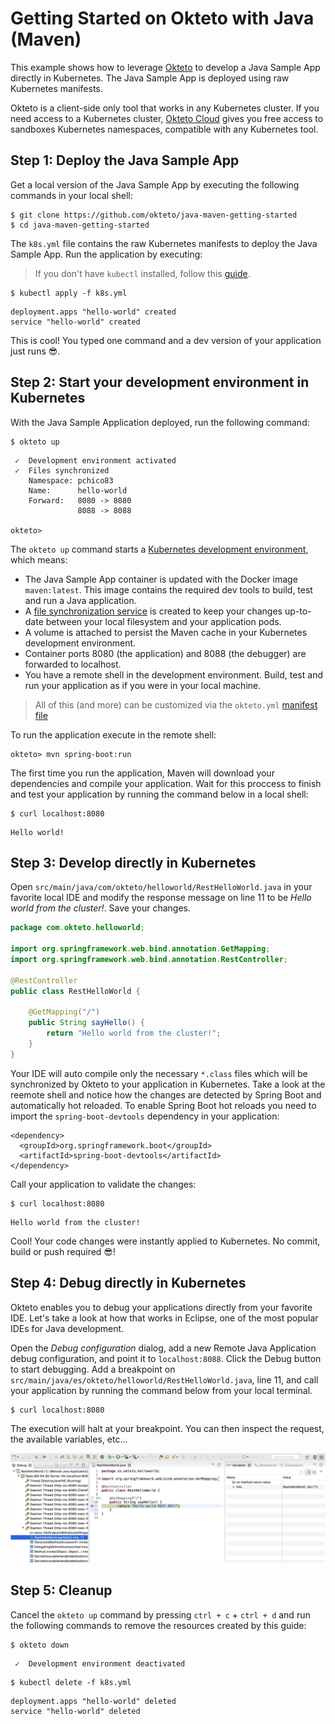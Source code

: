 # Getting Started on Okteto with Java (Maven)

This example shows how to leverage [Okteto](https://github.com/okteto/okteto) to develop a Java Sample App directly in Kubernetes. The Java Sample App is deployed using raw Kubernetes manifests.

Okteto is a client-side only tool that works in any Kubernetes cluster. If you need access to a Kubernetes cluster, [Okteto Cloud](https://cloud.okteto.com) gives you free access to sandboxes Kubernetes namespaces, compatible with any Kubernetes tool.

## Step 1: Deploy the Java Sample App

Get a local version of the Java Sample App by executing the following commands in your local shell:

```console
$ git clone https://github.com/okteto/java-maven-getting-started
$ cd java-maven-getting-started
```

The `k8s.yml` file contains the raw Kubernetes manifests to deploy the Java Sample App. Run the application by executing:

> If you don't have `kubectl` installed, follow this [guide](https://kubernetes.io/docs/tasks/tools/install-kubectl/).

```console
$ kubectl apply -f k8s.yml
```

```console
deployment.apps "hello-world" created
service "hello-world" created
```

This is cool! You typed one command and a dev version of your application just runs 😎. 

## Step 2: Start your development environment in Kubernetes

With the Java Sample Application deployed, run the following command:

```console
$ okteto up
```

```console
 ✓  Development environment activated
 ✓  Files synchronized
    Namespace: pchico83
    Name:      hello-world
    Forward:   8080 -> 8080
               8088 -> 8088

okteto>
```

The `okteto up` command starts a [Kubernetes development environment](https://okteto.com/docs/reference/development-environment/index.html), which means:

- The Java Sample App container is updated with the Docker image `maven:latest`. This image contains the required dev tools to build, test and run a Java application.
- A [file synchronization service](https://okteto.com/docs/reference/file-synchronization/index.html) is created to keep your changes up-to-date between your local filesystem and your application pods.
- A volume is attached to persist the Maven cache in your Kubernetes development environment.
- Container ports 8080 (the application) and 8088 (the debugger) are forwarded to localhost.
- You have a remote shell in the development environment. Build, test and run your application as if you were in your local machine.

> All of this (and more) can be customized via the `okteto.yml` [manifest file](https://okteto.com/docs/reference/manifest/index.html)

To run the application execute in the remote shell:

```console
okteto> mvn spring-boot:run
```

The first time you run the application, Maven will download your dependencies and compile your application. Wait for this proccess to finish and test your application by running the command below in a local shell:

```console
$ curl localhost:8080
```

```console
Hello world!
```

## Step 3: Develop directly in Kubernetes

Open `src/main/java/com/okteto/helloworld/RestHelloWorld.java` in your favorite local IDE and modify the response message on line 11 to be *Hello world from the cluster!*. Save your changes. 

```java
package com.okteto.helloworld;

import org.springframework.web.bind.annotation.GetMapping;
import org.springframework.web.bind.annotation.RestController;

@RestController
public class RestHelloWorld {
	
	@GetMapping("/")
	public String sayHello() {
		return "Hello world from the cluster!";
	}
}
```

Your IDE will auto compile only the necessary `*.class` files which will be synchronized by Okteto to your application in Kubernetes. Take a look at the reemote shell and notice how the changes are detected by Spring Boot and automatically hot reloaded. To enable Spring Boot hot reloads you need to import the `spring-boot-devtools` dependency in your application: 

```console
<dependency>
  <groupId>org.springframework.boot</groupId>
  <artifactId>spring-boot-devtools</artifactId>
</dependency>
```

Call your application to validate the changes:

```console
$ curl localhost:8080
```

```console
Hello world from the cluster!
```

Cool! Your code changes were instantly applied to Kubernetes. No commit, build or push required 😎!

## Step 4: Debug directly in Kubernetes

Okteto enables you to debug your applications directly from your favorite IDE. Let's take a look at how that works in Eclipse, one of the most popular IDEs for Java development.

Open the _Debug configuration_  dialog, add a new Remote Java Application debug configuration, and point it to `localhost:8088`. Click the Debug button to start debugging. Add a breakpoint on `src/main/java/es/okteto/helloworld/RestHelloWorld.java`, line 11, and call your application by running the command below from your local terminal.

```console
$ curl localhost:8080
```

The execution will halt at your breakpoint. You can then inspect the request, the available variables, etc...

![Debug directly in Kubernetes](images/halt.png)

## Step 5: Cleanup

Cancel the `okteto up` command by pressing `ctrl + c` + `ctrl + d` and run the following commands to remove the resources created by this guide: 

```console
$ okteto down
```

```console
 ✓  Development environment deactivated
```

```console
$ kubectl delete -f k8s.yml
```

```console
deployment.apps "hello-world" deleted
service "hello-world" deleted
```

